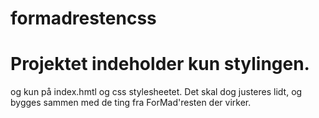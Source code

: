 # formadrestencss

# Projektet indeholder kun stylingen.
og kun på index.hmtl og css stylesheetet.
Det skal dog justeres lidt, og bygges sammen med 
de ting fra ForMad'resten der virker.
